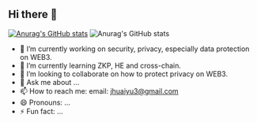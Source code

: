 ## Hi there 👋
[![Anurag's GitHub stats](https://github-readme-stats.vercel.app/api?jhy-3=anuraghazra)](https://github.com/anuraghazra/github-readme-stats)
![Anurag's GitHub stats](https://github-readme-stats.vercel.app/api?username=anuraghazra&show_icons=true&theme=radical)

- 🔭 I’m currently working on security, privacy, especially data protection on WEB3.
- 🌱 I’m currently learning ZKP, HE and cross-chain.
- 👯 I’m looking to collaborate on how to protect privacy on WEB3.
- 💬 Ask me about ...
- 📫 How to reach me: email: jhuaiyu3@gmail.com
- 😄 Pronouns: ...
- ⚡ Fun fact: ...

